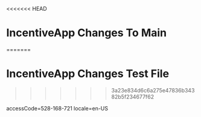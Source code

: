 <<<<<<< HEAD
# IncentiveApp Changes To Main
=======
# IncentiveApp Changes Test File
>>>>>>> 3a23e834d6c6a275e47836b34382b5f234677f62

accessCode=528-168-721 locale=en-US